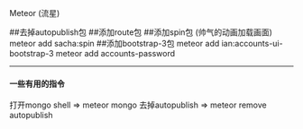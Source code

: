 Meteor (流星)

##去掉autopublish包
##添加route包
##添加spin包 (帅气的动画加载画面)
meteor add sacha:spin
##添加bootstrap-3包
meteor add ian:accounts-ui-bootstrap-3
meteor add accounts-password

----------------------------------------------
#### 一些有用的指令
打开mongo shell => meteor mongo 
去掉autopublish => meteor remove autopublish